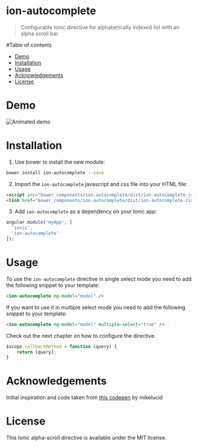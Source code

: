 ion-autocomplete
================

> Configurable Ionic directive for alphabetically indexed list with an alpha scroll bar.

#Table of contents

- [Demo](#demo)
- [Installation](#installation)
- [Usage](#usage)
- [Acknowledgements](#acknowledgements)
- [License](#license)

# Demo

![Animated demo](https://github.com/aquint/ion-alpha-scroll/raw/master/demo.gif)

# Installation

1. Use bower to install the new module:
```bash
bower install ion-autocomplete --save
```
2. Import the `ion-autocomplete` javascript and css file into your HTML file:
```html
<script src="bower_components/ion-autocomplete/dist/ion-autocomplete.js"></script>
<link href="bower_components/ion-autocomplete/dist/ion-autocomplete.css" rel="stylesheet">
```
3. Add `ion-autocomplete` as a dependency on your Ionic app:
```javascript
angular.module('myApp', [
  'ionic',
  'ion-autocomplete'
]);
```

# Usage

To use the `ion-autocomplete` directive in single select mode you need to add the following snippet to your template:
```html
<ion-autocomplete ng-model="model" />
```

If you want to use it in multiple select mode you need to add the following snippet to your template: 
```html
<ion-autocomplete ng-model="model" multiple-select="true" />
```

Check out the next chapter on how to configure the directive.

```javascript
$scope.callbackMethod = function (query) {
    return [query];
}
```


# Acknowledgements

Initial inspiration and code taken from [this codepen](http://codepen.io/mikelucid/pen/mqzLc) by mikelucid

# License

This Ionic alpha-scroll directive is available under the MIT license.
